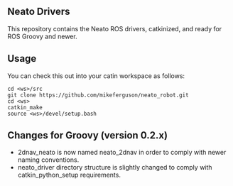 ## Neato Drivers

This repository contains the Neato ROS drivers, catkinized, and ready for ROS Groovy and newer.

## Usage
You can check this out into your catin workspace as follows:

    cd <ws>/src
    git clone https://github.com/mikeferguson/neato_robot.git
    cd <ws>
    catkin_make
    source <ws>/devel/setup.bash

## Changes for Groovy (version 0.2.x)

 * 2dnav_neato is now named neato_2dnav in order to comply with newer naming conventions.
 * neato_driver directory structure is slightly changed to comply with catkin_python_setup requirements.

